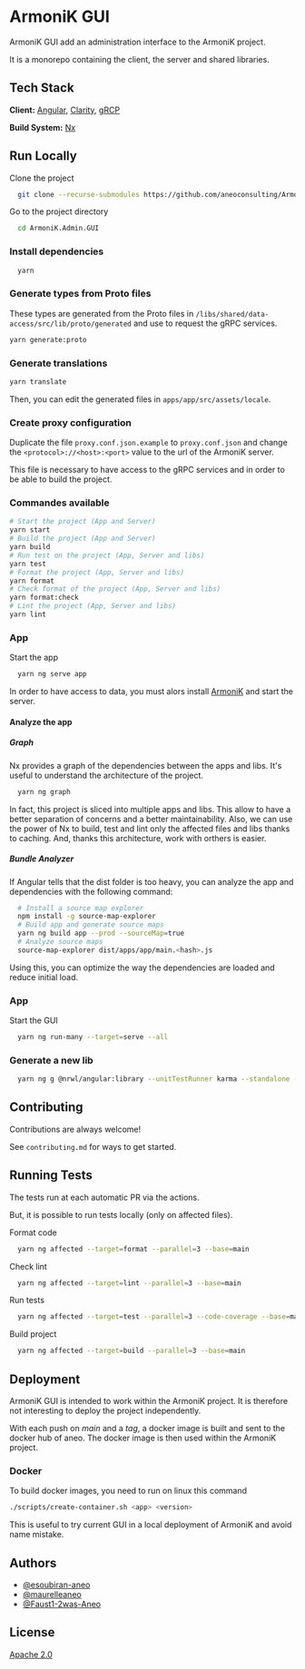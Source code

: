 # ArmoniK GUI

ArmoniK GUI add an administration interface to the ArmoniK project.

It is a monorepo containing the client, the server and shared libraries.

## Tech Stack

**Client:** [Angular](https://angular.io), [Clarity](https://clarity.design/), [gRCP](https://grpc.io/)

**Build System:** [Nx](https://nx.dev/)

## Run Locally

Clone the project

```bash
  git clone --recurse-submodules https://github.com/aneoconsulting/ArmoniK.Admin.GUI
```

Go to the project directory

```bash
  cd ArmoniK.Admin.GUI
```

### Install dependencies

```bash
  yarn
```

### Generate types from Proto files

These types are generated from the Proto files in `/libs/shared/data-access/src/lib/proto/generated` and use to request the gRPC services.

```sh
yarn generate:proto
```

### Generate translations

```sh
yarn translate
```

Then, you can edit the generated files in `apps/app/src/assets/locale`.

### Create proxy configuration

Duplicate the file `proxy.conf.json.example` to `proxy.conf.json` and change the `<protocol>://<host>:<port>` value to the url of the ArmoniK server.

This file is necessary to have access to the gRPC services and in order to be able to build the project.

### Commandes available

```sh
# Start the project (App and Server)
yarn start
# Build the project (App and Server)
yarn build
# Run test on the project (App, Server and libs)
yarn test
# Format the project (App, Server and libs)
yarn format
# Check format of the project (App, Server and libs)
yarn format:check
# Lint the project (App, Server and libs)
yarn lint
```

### App

Start the app

```bash
  yarn ng serve app
```

In order to have access to data, you must alors install [ArmoniK](https://github.com/aneoconsulting/ArmoniK) and start the server.

#### Analyze the app

##### Graph

Nx provides a graph of the dependencies between the apps and libs. It's useful to understand the architecture of the project.

```bash
  yarn ng graph
```

In fact, this project is sliced into multiple apps and libs. This allow to have a better separation of concerns and a better maintainability. Also, we can use the power of Nx to build, test and lint only the affected files and libs thanks to caching. And, thanks this architecture, work with orthers is easier.

##### Bundle Analyzer

If Angular tells that the dist folder is too heavy, you can analyze the app and dependencies with the following command:

```bash
  # Install a source map explorer
  npm install -g source-map-explorer
  # Build app and generate source maps
  yarn ng build app --prod --sourceMap=true
  # Analyze source maps
  source-map-explorer dist/apps/app/main.<hash>.js
```

Using this, you can optimize the way the dependencies are loaded and reduce initial load.

### App

Start the GUI

```bash
  yarn ng run-many --target=serve --all
```

### Generate a new lib

```bash
  yarn ng g @nrwl/angular:library --unitTestRunner karma --standalone --directory=<directory-name> --importPath=@armonik.admin.gui/<directory-name>/<lib-name> <lib-name>
```

## Contributing

Contributions are always welcome!

See `contributing.md` for ways to get started.

## Running Tests

The tests run at each automatic PR via the actions.

But, it is possible to run tests locally (only on affected files).

Format code

```bash
  yarn ng affected --target=format --parallel=3 --base=main
```

Check lint

```bash
  yarn ng affected --target=lint --parallel=3 --base=main
```

Run tests

```bash
  yarn ng affected --target=test --parallel=3 --code-coverage --base=main
```

Build project

```bash
  yarn ng affected --target=build --parallel=3 --base=main
```

## Deployment

ArmoniK GUI is intended to work within the ArmoniK project. It is therefore not interesting to deploy the project independently.

With each push on _main_ and a _tag_, a docker image is built and sent to the docker hub of aneo. The docker image is then used within the ArmoniK project.

### Docker

To build docker images, you need to run on linux this command

```sh
./scripts/create-container.sh <app> <version>
```

This is useful to try current GUI in a local deployment of ArmoniK and avoid name mistake.

## Authors

- [@esoubiran-aneo](https://github.com/esoubiran-aneo)
- [@maurelleaneo](https://github.com/maurelleaneo)
- [@Faust1-2was-Aneo](https://github.com/Faust1-2was-Aneo)

## License

[Apache 2.0](https://choosealicense.com/licenses/apache/)
